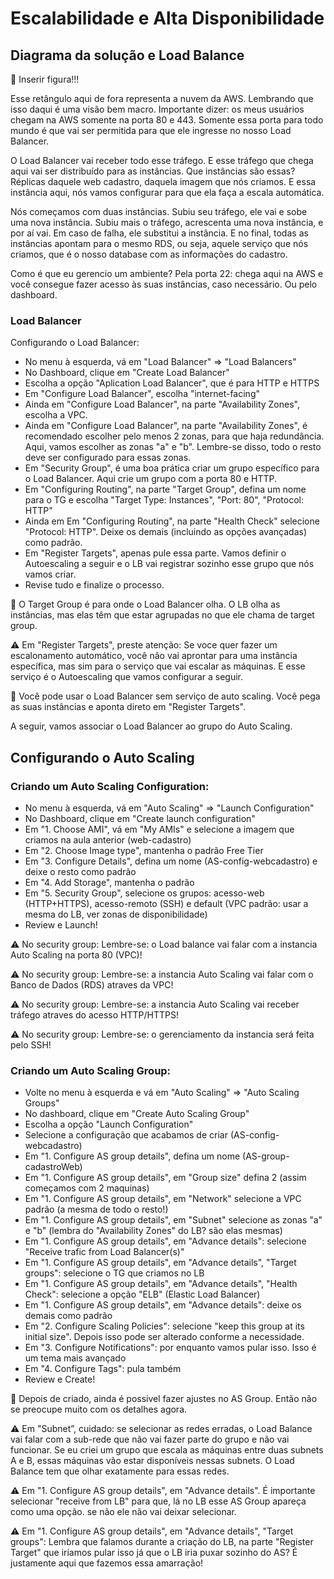 # Escalabilidade e Alta Disponibilidade

## Diagrama da solução e Load Balance

📌 Inserir figura!!!

Esse retângulo aqui de fora representa a nuvem da AWS. 
Lembrando que isso daqui é uma visão bem macro. 
Importante dizer: os meus usuários chegam na AWS somente na porta 80 e 443. 
Somente essa porta para todo mundo é que vai ser permitida para que ele ingresse no nosso Load Balancer.

O Load Balancer vai receber todo esse tráfego. 
E esse tráfego que chega aqui vai ser distribuído para as instâncias. 
Que instâncias são essas? 
Réplicas daquele web cadastro, daquela imagem que nós criamos. 
E essa instância aqui, nós vamos configurar para que ela faça a escala automática.

Nós começamos com duas instâncias. 
Subiu seu tráfego, ele vai e sobe uma nova instância. 
Subiu mais o tráfego, acrescenta uma nova instância, e por aí vai. 
Em caso de falha, ele substitui a instância. 
E no final, todas as instâncias apontam para o mesmo RDS, ou seja, aquele serviço que nós criamos, que é o nosso database com as informações do cadastro.

Como é que eu gerencio um ambiente? 
Pela porta 22: chega aqui na AWS e você consegue fazer acesso às suas instâncias, caso necessário. 
Ou pelo dashboard.

### Load Balancer

Configurando o Load Balancer:

* No menu à esquerda, vá em "Load Balancer" => "Load Balancers"
* No Dashboard, clique em "Create Load Balancer"
* Escolha a opção "Aplication Load Balancer", que é para HTTP e HTTPS
* Em "Configure Load Balancer", escolha "internet-facing"
* Ainda em "Configure Load Balancer", na parte "Availability Zones", escolha a VPC.
* Ainda em "Configure Load Balancer", na parte "Availability Zones", é recomendado escolher pelo menos 2 zonas, para que haja redundância. Aqui, vamos escolher as zonas "a" e "b". Lembre-se disso, todo o resto deve ser configurado para essas zonas.
* Em "Security Group", é uma boa prática criar um grupo específico para o Load Balancer. Aqui crie um grupo com a porta 80 e HTTP.
* Em "Configuring Routing", na parte "Target Group", defina um nome para o TG e escolha "Target Type: Instances", "Port: 80", "Protocol: HTTP"
* Ainda em Em "Configuring Routing", na parte "Health Check" selecione "Protocol: HTTP". Deixe os demais (incluindo as opções avançadas) como padrão.
* Em "Register Targets", apenas pule essa parte. Vamos definir o Autoescaling a seguir e o LB vai registrar sozinho esse grupo que nós vamos criar.
* Revise tudo e finalize o processo.

📌 O Target Group é para onde o Load Balancer olha. O LB olha as instâncias, mas elas têm que estar agrupadas no que ele chama de target group.

⚠️ Em "Register Targets", preste atenção: 
Se voce quer fazer um escalonamento automático, você não vai aprontar para uma instância específica, mas sim para o serviço que vai escalar as máquinas.
E esse serviço é o Autoescaling que vamos configurar a seguir.

📌 Você pode usar o Load Balancer sem serviço de auto scaling. Você pega as suas instâncias e aponta direto em "Register Targets". 

A seguir, vamos associar o Load Balancer ao grupo do Auto Scaling.

## Configurando o Auto Scaling

### Criando um Auto Scaling Configuration:

* No menu à esquerda, vá em "Auto Scaling" => "Launch Configuration"
* No Dashboard, clique em "Create launch configuration"
* Em "1. Choose AMI", vá em "My AMIs" e selecione a imagem que criamos na aula anterior (web-cadastro)
* Em "2. Choose Image type", mantenha o padrão Free Tier
* Em "3. Configure Details", defina um nome (AS-config-webcadastro) e deixe o resto como padrão
* Em "4. Add Storage", mantenha o padrão
* Em "5. Security Group", selecione os grupos: acesso-web (HTTP+HTTPS), acesso-remoto (SSH) e default (VPC padrão: usar a mesma do LB, ver zonas de disponibilidade)
* Review e Launch!

⚠️ No security group: Lembre-se: o Load balance vai falar com a instancia Auto Scaling na porta 80 (VPC)!

⚠️ No security group: Lembre-se: a instancia Auto Scaling vai falar com o Banco de Dados (RDS) atraves da VPC!

⚠️ No security group: Lembre-se: a instancia Auto Scaling vai receber tráfego atraves do acesso HTTP/HTTPS!

⚠️ No security group: Lembre-se: o gerenciamento da instancia será feita pelo SSH!

### Criando um Auto Scaling Group:

* Volte no menu à esquerda e vá em "Auto Scaling" => "Auto Scaling Groups"
* No dashboard, clique em "Create Auto Scaling Group"
* Escolha a opção "Launch Configuration"
* Selecione a configuração que acabamos de criar (AS-config-webcadastro)
* Em "1. Configure AS group details", defina um nome (AS-group-cadastroWeb)
* Em "1. Configure AS group details", em "Group size" defina 2 (assim começamos com 2 maquinas)
* Em "1. Configure AS group details", em "Network" selecione a VPC padrão (a mesma de todo o resto!)
* Em "1. Configure AS group details", em "Subnet" selecione as zonas "a" e "b" (lembra do "Availability Zones" do LB? são elas mesmas)
* Em "1. Configure AS group details", em "Advance details": selecione "Receive trafic from Load Balancer(s)"
* Em "1. Configure AS group details", em "Advance details", "Target groups": selecione o TG que criamos no LB
* Em "1. Configure AS group details", em "Advance details", "Health Check": selecione a opção "ELB" (Elastic Load Balancer)
* Em "1. Configure AS group details", em "Advance details": deixe os demais como padrão
* Em "2. Configure Scaling Policies": selecione "keep this group at its initial size". Depois isso pode ser alterado conforme a necessidade.
* Em "3. Configure Notifications": por enquanto vamos pular isso. Isso é um tema mais avançado
* Em "4. Configure Tags": pula também
* Review e Create!

📌 Depois de criado, ainda é possivel fazer ajustes no AS Group. Então não se preocupe muito com os detalhes agora. 

⚠️ Em "Subnet”, cuidado: se selecionar as redes erradas, o Load Balance vai falar com a sub-rede que não vai fazer parte do grupo e não vai funcionar.
Se eu criei um grupo que escala as máquinas entre duas subnets A e B, essas máquinas vão estar disponíveis nessas subnets. 
O Load Balance tem que olhar exatamente para essas redes.

⚠️ Em "1. Configure AS group details", em "Advance details". É importante selecionar "receive from LB" para que, lá no LB esse AS Group apareça como uma opção. se não ele não vai deixar selecionar.

⚠️ Em "1. Configure AS group details", em "Advance details", "Target groups": Lembra que falamos durante a criação do LB, na parte "Register Target" que iríamos pular isso já que o LB iria puxar sozinho do AS? É justamente aqui que fazemos essa amarração!

